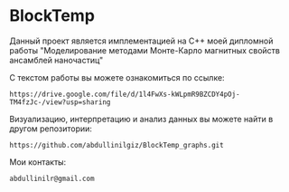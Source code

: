# BlockTemp
Данный проект является имплементацией на С++ моей дипломной работы "Моделирование методами Монте-Карло магнитных свойств ансамблей наночастиц"

С текстом работы вы можете ознакомиться по ссылке:
```
https://drive.google.com/file/d/1l4FwXs-kWLpmR9BZCDY4pOj-TM4fzJc-/view?usp=sharing
```
Визуализацию, интерпретацию и анализ данных вы можете найти в другом репозитории:
```
https://github.com/abdullinilgiz/BlockTemp_graphs.git
```

Мои контакты:
```
abdullinilr@gmail.com
```
